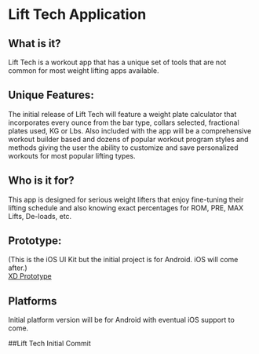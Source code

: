 # Lift Tech Application
## What is it?
  Lift Tech is a workout app that has a unique set of tools that are not common for most weight lifting apps available.
## Unique Features:
  The initial release of Lift Tech will feature a weight plate calculator that incorporates every ounce from the bar type, collars selected, fractional plates used, KG or Lbs.
  Also included with the app will be a comprehensive workout builder based and dozens of popular workout program styles and methods giving the user the ability to customize and save personalized workouts for most popular lifting types.
## Who is it for?
  This app is designed for serious weight lifters that enjoy fine-tuning their lifting schedule and also knowing exact percentages for ROM, PRE, MAX Lifts, De-loads, etc.
## Prototype:
(This is the iOS UI Kit but the initial project is for Android. iOS will come after.)</br>
  [XD Prototype](https://xd.adobe.com/view/2f57f736-55f2-43b9-b257-6b9bc09be31d-7a04)
  
## Platforms
  Initial platform version will be for Android with eventual iOS support to come.
  
##Lift Tech Initial Commit
